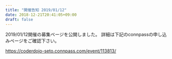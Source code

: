 ```yaml
---
title: "開催告知 2019/01/12"
date: 2018-12-21T20:41:05+09:00
draft: false
---
```


 2019/01/12開催の募集ページを公開しました。
詳細は下記のconnpassの申し込みページをご確認下さい。

 https://coderdojo-seto.connpass.com/event/113813/
